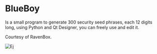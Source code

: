 # BlueBoy

Is a small program to generate 300 security seed phrases, each 12 digits long, using Python and Qt Designer, you can freely use and edit it.

Courtesy of RavenBox.

![Ej](https://user-images.githubusercontent.com/48575263/176374983-81474245-e9ce-4357-9ea0-e1e967794732.gif)
